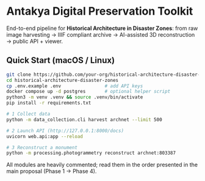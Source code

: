 # Antakya Digital Preservation Toolkit

End-to-end pipeline for **Historical Architecture in Disaster Zones**:
from raw image harvesting → IIIF compliant archive → AI-assisted 3D
reconstruction → public API + viewer.

## Quick Start (macOS / Linux)

```bash
git clone https://github.com/your-org/historical-architecture-disaster-zones.git
cd historical-architecture-disaster-zones
cp .env.example .env                # add API keys
docker compose up -d postgres       # optional helper script
python3 -m venv .venv && source .venv/bin/activate
pip install -r requirements.txt

# 1 Collect data
python -m data_collection.cli harvest archnet --limit 500

# 2 Launch API (http://127.0.0.1:8000/docs)
uvicorn web.api:app --reload

# 3 Reconstruct a monument
python -m processing.photogrammetry reconstruct archnet:803387
```

All modules are heavily commented; read them in the order presented in
the main proposal (Phase 1 → Phase 4).
